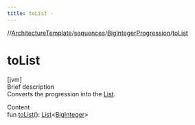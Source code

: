 ```yaml
---
title: toList -
---
```

//[ArchitectureTemplate](../../index.md)/[sequences](../index.md)/[BigIntegerProgression](index.md)/[toList](to-list.md)



# toList  
[jvm]  
Brief description  
Converts the progression into the [List](https://kotlinlang.org/api/latest/jvm/stdlib/kotlin.collections/index.html).  
  
  
Content  
fun [toList](to-list.md)(): [List](https://kotlinlang.org/api/latest/jvm/stdlib/kotlin.collections/-list/index.html)<[BigInteger](https://docs.oracle.com/javase/8/docs/api/java/math/BigInteger.html)>  



